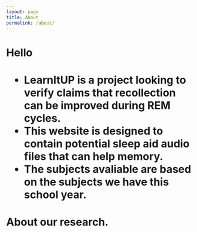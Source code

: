 ```yaml
---
layout: page
title: About
permalink: /about/
---
```

<h1>Hello<h1>
<ul>
  <li>LearnItUP is a project looking to verify claims that recollection can be improved during REM cycles.</li>
  <li>This website is designed to contain potential sleep aid audio files that can help memory.</li>
  <li>The subjects avaliable are based on the subjects we have this school year.</li>
</ul>
<h1>About our research.</h1>
